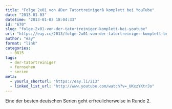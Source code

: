 ```yaml
---
title: "Folge 2x01 von âDer Tatortreinigerâ komplett bei YouTube"
date: "2013-01-03"
datetime: "2013-01-03 18:04:33"
id: "670"
slug: "folge-2x01-von-der-tatortreiniger-komplett-bei-youtube"
url: "https://eay.cc/2013/folge-2x01-von-der-tatortreiniger-komplett-bei-youtube/"
author: "eay"
format: "link"
categories:
  - 0815
tags:
  - der-tatortreiniger
  - fernsehen
  - serien
meta:
  - yourls_shorturl: "https://eay.li/213"
  - linked_list_url: "http://www.youtube.com/watch?v=_UKxzYKtrJo"
---
```


Eine der besten deutschen Serien geht erfreulicherweise in Runde 2.
